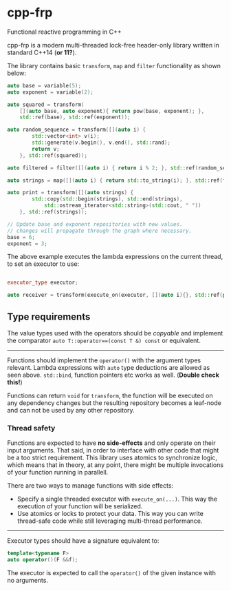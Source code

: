 # cpp-frp
Functional reactive programming in C++

cpp-frp is a modern multi-threaded lock-free header-only library written in standard C++14 (**or 11?**).

The library contains basic `transform`, `map` and `filter` functionality as shown below:

```C++
auto base = variable(5);
auto exponent = variable(2);

auto squared = transform(
	[](auto base, auto exponent){ return pow(base, exponent); },
	std::ref(base), std::ref(exponent));

auto random_sequence = transform([](auto i) {
		std::vector<int> v(i);
	    std::generate(v.begin(), v.end(), std::rand);
	    return v;
    }, std::ref(squared));

auto filtered = filter([](auto i) { return i % 2; }, std::ref(random_sequence));

auto strings = map([](auto i) { return std::to_string(i); }, std::ref(filtered));

auto print = transform([](auto strings) {
		std::copy(std::begin(strings), std::end(strings),
			std::ostream_iterator<std::string>(std::cout, " "))
	}, std::ref(strings));

// Update base and exponent repositories with new values.
// changes will propagate through the graph where necessary.
base = 6;
exponent = 3;

```

The above example executes the lambda expressions on the current thread, to set an executor to use:

```C++

executor_type executor;

auto receiver = transform(execute_on(executor, [](auto i){}, std::ref(provider));
```

## Type requirements

The value types used with the operators should be *copyable* and implement the comparator ```auto T::operator==(const T &) const``` or equivalent.

----------
Functions should implement the ```operator()``` with the argument types relevant. Lambda expressions with ```auto``` type deductions are allowed as seen above. ```std::bind```, function pointers etc works as well. (**Double check this!**)

Functions can return ```void``` for ```transform```, the function will be executed on any dependency changes but the resulting repository becomes a leaf-node and can not be used by any other repository.

### Thread safety
Functions are expected to have **no side-effects** and only operate on their input arguments. That said, in order to interface with other code that might be a too strict requirement. This library uses atomics to synchronize logic, which means that in theory, at any point, there might be multiple invocations of your function running in parallell.

There are two ways to manage functions with side effects:
 - Specify a single threaded executor with ```execute_on(...)```. This way the execution of your function will be serialized.
 - Use atomics or locks to protect your data. This way you can write thread-safe code while still leveraging multi-thread performance.

----------

Executor types should have a signature equivalent to:
```C++
template<typename F>
auto operator()(F &&f);
```

The executor is expected to call the ```operator()``` of the given instance with no arguments.